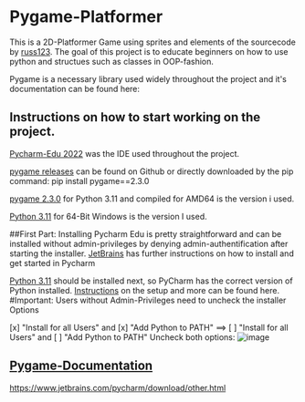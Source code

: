 # Pygame-Platformer
This is a 2D-Platformer Game using sprites and elements of the sourcecode by [russ123](https://github.com/russs123/Platformer/tree/master).
The goal of this project is to educate beginners on how to use python and structues such as classes in OOP-fashion.

Pygame is a necessary library used widely throughout the project and it's documentation can be found here:

## Instructions on how to start working on the project.
[Pycharm-Edu 2022](https://www.jetbrains.com/pycharm/download/other.html) was the IDE used throughout the project.

[pygame releases]() can be found on Github or directly downloaded by the pip command: pip install pygame==2.3.0

[pygame 2.3.0](https://github.com/pygame/pygame/releases/download/2.3.0/pygame-2.3.0-cp311-cp311-win_amd64.whl) for Python 3.11 and compiled for AMD64 is the version i used.

[Python 3.11](https://www.python.org/ftp/python/3.11.0/python-3.11.0-amd64.exe) for 64-Bit Windows is the version I used.

##First Part:
Installing Pycharm Edu is pretty straightforward and can be installed without admin-privileges by denying admin-authentification after starting the installer.
[JetBrains](https://www.jetbrains.com/help/pycharm/installation-guide.html) has further instructions on how to install and get started in Pycharm

[Python 3.11](https://www.python.org/ftp/python/3.11.0/python-3.11.0-amd64.exe) should be installed next, so PyCharm has the correct version of Python installed. 
[Instructions](https://docs.python.org/3.11/using/windows.html#the-full-installer) on the setup and more can be found here.
#Important: Users without Admin-Privileges need to uncheck the installer Options 

[x] "Install for all Users" and [x] "Add Python to PATH" ==> [ ] "Install for all Users" and [ ] "Add Python to PATH"
Uncheck both options: ![image](https://github.com/MauriceWagner224/Pygame-Platformer/assets/79831881/4565c1b6-1d5f-4427-9b64-a6604acf5d98)

## [Pygame-Documentation](https://www.pygame.org/docs)

https://www.jetbrains.com/pycharm/download/other.html
